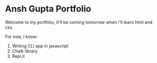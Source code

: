 # Ansh Gupta Portfolio

Welcome to my portfolio, it'll be coming tomorrow when i'll learn html and css.

For now, I know:

1. Writing CLI app in javascript
1. Chalk library
1. Repl.it